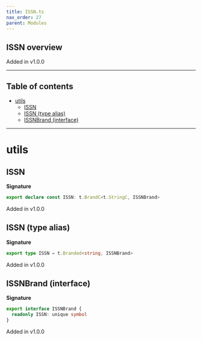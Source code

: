 ```yaml
---
title: ISSN.ts
nav_order: 27
parent: Modules
---
```


## ISSN overview

Added in v1.0.0

---

<h2 class="text-delta">Table of contents</h2>

- [utils](#utils)
  - [ISSN](#issn)
  - [ISSN (type alias)](#issn-type-alias)
  - [ISSNBrand (interface)](#issnbrand-interface)

---

# utils

## ISSN

**Signature**

```ts
export declare const ISSN: t.BrandC<t.StringC, ISSNBrand>
```

Added in v1.0.0

## ISSN (type alias)

**Signature**

```ts
export type ISSN = t.Branded<string, ISSNBrand>
```

Added in v1.0.0

## ISSNBrand (interface)

**Signature**

```ts
export interface ISSNBrand {
  readonly ISSN: unique symbol
}
```

Added in v1.0.0
